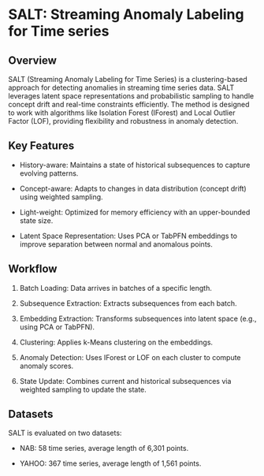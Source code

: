 # SALT: Streaming Anomaly Labeling for Time series
## Overview
SALT (Streaming Anomaly Labeling for Time Series) is a clustering-based approach for detecting anomalies in streaming time series data. SALT leverages latent space representations and probabilistic sampling to handle concept drift and real-time constraints efficiently. The method is designed to work with algorithms like Isolation Forest (IForest) and Local Outlier Factor (LOF), providing flexibility and robustness in anomaly detection.

## Key Features
- History-aware: Maintains a state of historical subsequences to capture evolving patterns.

- Concept-aware: Adapts to changes in data distribution (concept drift) using weighted sampling.

- Light-weight: Optimized for memory efficiency with an upper-bounded state size.

- Latent Space Representation: Uses PCA or TabPFN embeddings to improve separation between normal and anomalous points.

## Workflow
1. Batch Loading: Data arrives in batches of a specific length.

2. Subsequence Extraction: Extracts subsequences from each batch.

3. Embedding Extraction: Transforms subsequences into latent space (e.g., using PCA or TabPFN).

4. Clustering: Applies k-Means clustering on the embeddings.

5. Anomaly Detection: Uses IForest or LOF on each cluster to compute anomaly scores.

6. State Update: Combines current and historical subsequences via weighted sampling to update the state.

## Datasets
SALT is evaluated on two datasets:

- NAB: 58 time series, average length of 6,301 points.

- YAHOO: 367 time series, average length of 1,561 points.

